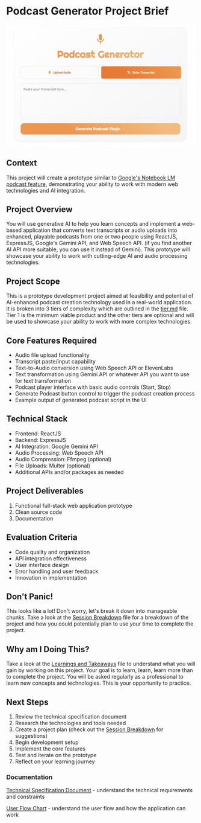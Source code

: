 # Podcast Generator Project Brief

<img src="./assets/podcast.png" alt="PodAI Creator Logo" width="750">

## Context
This project will create a prototype similar to [Google's Notebook LM podcast feature](https://notebooklm.google.com/), demonstrating your ability to work with modern web technologies and AI integration.

## Project Overview
You will use generative AI to help you learn concepts and implement a web-based application that converts text transcripts or audio uploads into enhanced, playable podcasts from one or two people using ReactJS, ExpressJS, Google's Gemini API, and Web Speech API. (if you find another AI API more suitable, you can use it instead of Gemini). This prototype will showcase your ability to work with cutting-edge AI and audio processing technologies.

## Project Scope
This is a prototype development project aimed at feasibility and potential of AI-enhanced podcast creation technology used in a real-world application. It is broken into 3 tiers of complexity which are outlined in the [tier.md](tier.md) file. Tier 1 is the minimum viable product and the other tiers are optional and will be used to showcase your ability to work with more complex technologies.

## Core Features Required
- Audio file upload functionality
- Transcript paste/input capability
- Text-to-Audio conversion using Web Speech API or ElevenLabs
- Text transformation using Gemini API or whatever API you want to use for text transformation
- Podcast player interface with basic audio controls (Start, Stop)
- Generate Podcast button control to trigger the podcast creation process
- Example output of generated podcast script in the UI


## Technical Stack
- Frontend: ReactJS
- Backend: ExpressJS
- AI Integration: Google Gemini API
- Audio Processing: Web Speech API
- Audio Compression: Ffmpeg (optional)
- File Uploads: Multer (optional)
- Additional APIs and/or packages as needed

## Project Deliverables
1. Functional full-stack web application prototype
2. Clean source code
3. Documentation

## Evaluation Criteria
- Code quality and organization
- API integration effectiveness
- User interface design
- Error handling and user feedback
- Innovation in implementation

## Don't Panic!
This looks like a lot! Don't worry, let's break it down into manageable chunks. Take a look at the [Session Breakdown](session.md) file for a breakdown of the project and how you could potentially plan to use your time to complete the project.

## Why am I Doing This?
Take a look at the [Learnings and Takeaways](learnings.md) file to understand what you will gain by working on this project. Your goal is to learn, learn, learn more than to complete the project. You will be asked regularly as a professional to learn new concepts and technologies. This is your opportunity to practice.

## Next Steps
1. Review the technical specification document
2. Research the technologies and tools needed
3. Create a project plan (check out the [Session Breakdown](session.md) for suggestions)
4. Begin development setup
5. Implement the core features
6. Test and iterate on the prototype
7. Reflect on your learning journey

### Documentation

[Technical Specification Document](./spec.md) - understand the technical requirements and constraints

[User Flow Chart](user-flow.md) - understand the user flow and how the application can work